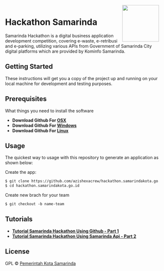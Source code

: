 <img src="https://hackathon.samarindakota.go.id/img/logo_home.png" align="right" width="120px"/>


# Hackathon Samarinda

Samarinda Hackathon is a digital business application development competition, covering e-waste, e-retribusi and e-parking, utilizing various APIs from Government of Samarinda City digital platforms which are provided by Kominfo Samarinda.

## Getting Started
These instructions will get you a copy of the project up and running on your local machine for development and testing purposes.
## Prerequisites
What things you need to install the software
* **Download Github For [OSX](http://git-scm.com/download/mac)**
* **Download Github For [Windows](https://gitforwindows.org/)**
* **Download Github For [Linux](http://git-scm.com/book/en/Getting-Started-Installing-Git)**

## Usage
The quickest way to usage with this repository to generate an application as shown below:

Create the app:
 ```html
 $ git clone https://github.com/azishexacrew/hackathon.samarindakota.go.id.git    
 $ cd hackathon.samarindakota.go.id
 ```
 
 Create new brach for your team
 ```html
 $ git checkout -b name-team    
 ```

## Tutorials
* **[Tutorial Samarinda Hackathon Using Github - Part 1](http://git-scm.com/download/mac)**
* **[Tutorial Samarinda Hackathon Using Samarinda Api - Part 2](https://gitforwindows.org/)**
## License

GPL © [Pemerintah Kota Samarinda](https://samarindakota.go.id)
